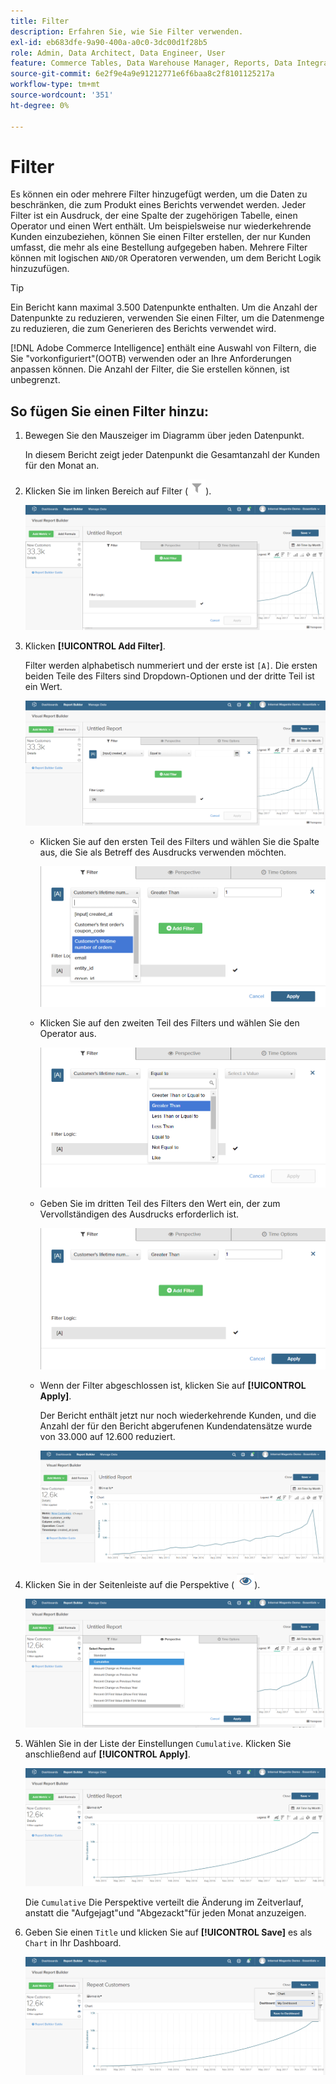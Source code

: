 ```yaml
---
title: Filter
description: Erfahren Sie, wie Sie Filter verwenden.
exl-id: eb683dfe-9a90-400a-a0c0-3dc00d1f28b5
role: Admin, Data Architect, Data Engineer, User
feature: Commerce Tables, Data Warehouse Manager, Reports, Data Integration
source-git-commit: 6e2f9e4a9e91212771e6f6baa8c2f8101125217a
workflow-type: tm+mt
source-wordcount: '351'
ht-degree: 0%

---
```


# Filter

Es können ein oder mehrere Filter hinzugefügt werden, um die Daten zu beschränken, die zum Produkt eines Berichts verwendet werden. Jeder Filter ist ein Ausdruck, der eine Spalte der zugehörigen Tabelle, einen Operator und einen Wert enthält. Um beispielsweise nur wiederkehrende Kunden einzubeziehen, können Sie einen Filter erstellen, der nur Kunden umfasst, die mehr als eine Bestellung aufgegeben haben. Mehrere Filter können mit logischen `AND/OR` Operatoren verwenden, um dem Bericht Logik hinzuzufügen.

>[!TIP]
>
>Ein Bericht kann maximal 3.500 Datenpunkte enthalten. Um die Anzahl der Datenpunkte zu reduzieren, verwenden Sie einen Filter, um die Datenmenge zu reduzieren, die zum Generieren des Berichts verwendet wird.

[!DNL Adobe Commerce Intelligence] enthält eine Auswahl von Filtern, die Sie &quot;vorkonfiguriert&quot;(OOTB) verwenden oder an Ihre Anforderungen anpassen können. Die Anzahl der Filter, die Sie erstellen können, ist unbegrenzt.

## So fügen Sie einen Filter hinzu:

1. Bewegen Sie den Mauszeiger im Diagramm über jeden Datenpunkt.

   In diesem Bericht zeigt jeder Datenpunkt die Gesamtanzahl der Kunden für den Monat an.

1. Klicken Sie im linken Bereich auf Filter (![](../../assets/magento-bi-btn-filter.png)).

   ![Filter hinzufügen](../../assets/magento-bi-report-builder-filter-add.png)

1. Klicken **[!UICONTROL Add Filter]**.

   Filter werden alphabetisch nummeriert und der erste ist `[A]`. Die ersten beiden Teile des Filters sind Dropdown-Optionen und der dritte Teil ist ein Wert.

   ![](../../assets/magento-bi-report-builder-filter-add-a.png)

   * Klicken Sie auf den ersten Teil des Filters und wählen Sie die Spalte aus, die Sie als Betreff des Ausdrucks verwenden möchten.

     ![Auswählen des ersten Teils des Filters](../../assets/magento-bi-report-builder-filter-part1.png)

   * Klicken Sie auf den zweiten Teil des Filters und wählen Sie den Operator aus.

     ![Operator auswählen](../../assets/magento-bi-report-builder-filter-part2.png)

   * Geben Sie im dritten Teil des Filters den Wert ein, der zum Vervollständigen des Ausdrucks erforderlich ist.

     ![Wert eingeben](../../assets/magento-bi-report-builder-filter-part3.png)

   * Wenn der Filter abgeschlossen ist, klicken Sie auf **[!UICONTROL Apply]**.

     Der Bericht enthält jetzt nur noch wiederkehrende Kunden, und die Anzahl der für den Bericht abgerufenen Kundendatensätze wurde von 33.000 auf 12.600 reduziert.

     ![Gefilterter Bericht](../../assets/magento-bi-report-builder-filter-report.png)<!--{: .zoom}-->

1. Klicken Sie in der Seitenleiste auf die Perspektive ( ![](../../assets/magento-bi-btn-perspective.png)).

   ![Perspektive](../../assets/magento-bi-report-builder-filter-perspective.png)<!--{: .zoom}-->

1. Wählen Sie in der Liste der Einstellungen `Cumulative`. Klicken Sie anschließend auf **[!UICONTROL Apply]**.

   ![Kumulierte Perspektive](../../assets/magento-bi-report-builder-filter-perspective-cumulative.png)

   Die `Cumulative` Die Perspektive verteilt die Änderung im Zeitverlauf, anstatt die &quot;Aufgejagt&quot;und &quot;Abgezackt&quot;für jeden Monat anzuzeigen.

1. Geben Sie einen `Title` und klicken Sie auf **[!UICONTROL Save]** es als `Chart` in Ihr Dashboard.

   ![In Dashboard speichern](../../assets/magento-bi-report-builder-filter-perspective-cumulative-save.png)
